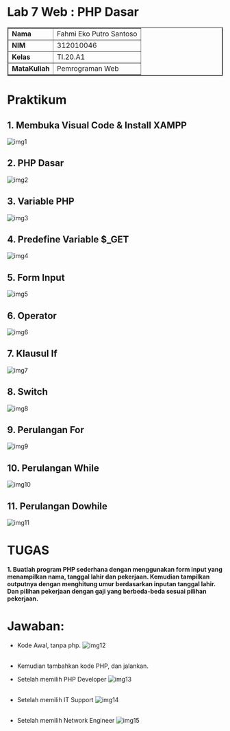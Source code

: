 # Lab 7 Web : PHP Dasar

<table border="2" cellpading="10">
  <tr>
    <td><b>Nama</b></td>
    <td>Fahmi Eko Putro Santoso</td>
  </tr>
  <tr>
    <td><b>NIM</b></td>
    <td>312010046</td>
  </tr>
  <tr>
    <td><b>Kelas</b></td>
    <td>TI.20.A1</td>
  </tr>
  <tr>
    <td><b>MataKuliah</b></td>
    <td>Pemrograman Web</td>
  </tr>
</table>

# <b>Praktikum</b>

## <b>1. Membuka Visual Code & Install XAMPP </b>
![img1](image/0-1_prepare.PNG)

## <b>2. PHP Dasar</b>
![img2](image/0-2_mulai.PNG)

## <b>3. Variable PHP</b>
![img3](image/0-3_variable.PNG)

## <b>4. Predefine Variable $_GET</b>
![img4](image/0-4_Predefine-V.PNG)

## <b>5. Form Input</b>
![img5](image/0-5_form-input.PNG)

## <b>6. Operator</b>
![img6](image/0-6_operator.PNG)

## <b>7. Klausul If</b>
![img7](image/0-7_if.PNG)

## <b>8. Switch</b>
![img8](image/0-8_switch.PNG)

## <b>9. Perulangan For</b>
![img9](image/0-9_for.PNG)

## <b>10. Perulangan While</b>
![img10](image/0-10_while.PNG)

## <b>11. Perulangan Dowhile</b>
![img11](image/0-11_dowhile.PNG)

# TUGAS
<b>1. Buatlah program PHP sederhana dengan menggunakan form input yang menampilkan nama, tanggal lahir dan pekerjaan. Kemudian tampilkan outputnya dengan menghitung umur berdasarkan inputan tanggal lahir. Dan pilihan pekerjaan dengan gaji yang  berbeda-beda sesuai pilihan pekerjaan.</b><br>
# Jawaban: <br>

- Kode Awal, tanpa php.
![img12](image/1-kode.PNG)<br><br>

- Kemudian tambahkan kode PHP, dan jalankan.

- Setelah memilih PHP Developer
![img13](image/2-s1.PNG)<br><br>

- Setelah memilih IT Support
![img14](image/2-s2.PNG)<br><br>

- Setelah memilih Network Engineer
![img15](image/2-s3.PNG)<br><br>
